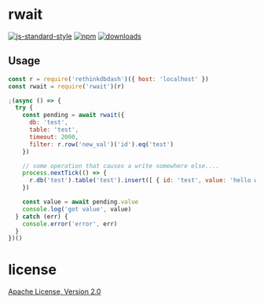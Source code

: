 # rwait

[![js-standard-style](https://img.shields.io/badge/code_style-standard-brightgreen.svg)](https://github.com/feross/standard)
[![npm](https://img.shields.io/npm/v/rwait.svg)](https://npmjs.org/package/rwait)
[![downloads](https://img.shields.io/npm/dm/rwait.svg)](https://npmjs.org/package/rwait)

## Usage

```js
const r = require('rethinkdbdash')({ host: 'localhost' })
const rwait = require('rwait')(r)

;(async () => {
  try {
    const pending = await rwait({
      db: 'test',
      table: 'test',
      timeout: 2000,
      filter: r.row('new_val')('id').eq('test')
    })

    // some operation that causes a write somewhere else....
    process.nextTick(() => {
      r.db('test').table('test').insert([ { id: 'test', value: 'hello world' } ]).run()
    })

    const value = await pending.value
    console.log('got value', value)
  } catch (err) {
    console.error('error', err)
  }
})()
```

# license

[Apache License, Version 2.0](LICENSE)
